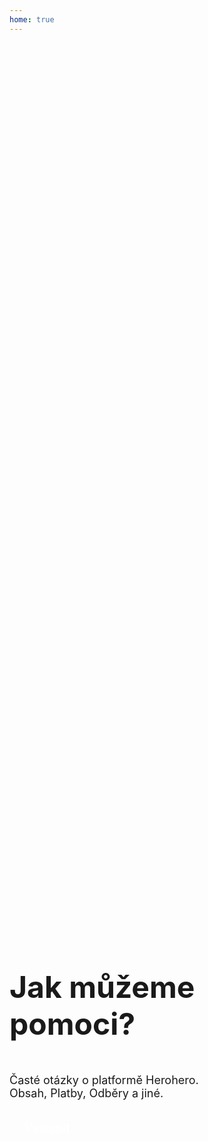 ```yaml
---
home: true
---
```


<div class="box">
  <h1 class="title">
    Jak můžeme pomoci?
  </h1>

  <p class="description">
    Časté otázky o platformě Herohero. <br> Obsah, Platby, Odběry a jiné.
  </p>

  <section>
    <a href="./guide/getting-started" class="btn">Vstoupit</a>
  </section>
</div>

<style>
  .box {
    display: flex;
    flex-direction: column;
    align-content: center;
    justify-content: center;
    min-height: 80vh;
  }
  
  .title {
    font-size: 2.5rem;
  }

  .description {
    font-size: 1.125rem;
  }

  .btn {
    background-color: var(--c-brand);
    border-radius: 8px;
    color: white;
    display: inline-block;
    font-weight: 600;
    font-size: 1.125rem;
    margin: 1.5rem 1.5rem 1.5rem 0;
    min-width: 100%;
    padding: 1rem 1.5rem;
    text-align: center;
  }

  .btn.outiline {
    background-color: transparent;
    border: 1px solid var(--c-brand);
    color: var(--c-brand);
    font-size: 1rem
  }

  .btn:last-child {
    margin-top: 0;
  }

  a.btn:hover {
    text-decoration: none;
  }

  @media (min-width: 576px) {
    .btn {
      min-width: auto;
    }
  }

  @media (min-width: 768px) {
    .title {
      font-size: 3rem;
      max-width: 80%;
    }

    .description {
      font-size: 1.125rem;
      max-width: 80%;
    }
  }

  @media (min-width: 992px) {
    .title {
      max-width: 60%;
    }

    .description {
      max-width: 60%;
    }
  }
</style>
